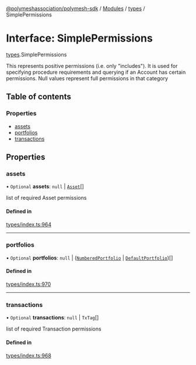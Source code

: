 [@polymeshassociation/polymesh-sdk](../README.md) / [Modules](../modules.md) / [types](../modules/types.md) / SimplePermissions

# Interface: SimplePermissions

[types](../modules/types.md).SimplePermissions

This represents positive permissions (i.e. only "includes"). It is used
  for specifying procedure requirements and querying if an Account has certain
  permissions. Null values represent full permissions in that category

## Table of contents

### Properties

- [assets](types.SimplePermissions.md#assets)
- [portfolios](types.SimplePermissions.md#portfolios)
- [transactions](types.SimplePermissions.md#transactions)

## Properties

### assets

• `Optional` **assets**: ``null`` \| [`Asset`](../classes/api_entities_Asset.Asset.md)[]

list of required Asset permissions

#### Defined in

[types/index.ts:964](https://github.com/PolymathNetwork/polymesh-sdk/blob/31dfa0dc/src/types/index.ts#L964)

___

### portfolios

• `Optional` **portfolios**: ``null`` \| ([`NumberedPortfolio`](../classes/api_entities_NumberedPortfolio.NumberedPortfolio.md) \| [`DefaultPortfolio`](../classes/api_entities_DefaultPortfolio.DefaultPortfolio.md))[]

#### Defined in

[types/index.ts:970](https://github.com/PolymathNetwork/polymesh-sdk/blob/31dfa0dc/src/types/index.ts#L970)

___

### transactions

• `Optional` **transactions**: ``null`` \| `TxTag`[]

list of required Transaction permissions

#### Defined in

[types/index.ts:968](https://github.com/PolymathNetwork/polymesh-sdk/blob/31dfa0dc/src/types/index.ts#L968)

